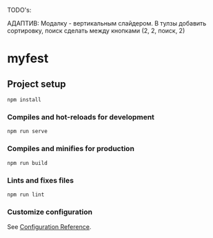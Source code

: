 TODO's:

АДАПТИВ:
Модалку - вертикальным слайдером.
В тулзы добавить сортировку, поиск сделать между кнопками (2, 2, поиск, 2)


# myfest

## Project setup
```
npm install
```

### Compiles and hot-reloads for development
```
npm run serve
```

### Compiles and minifies for production
```
npm run build
```

### Lints and fixes files
```
npm run lint
```

### Customize configuration
See [Configuration Reference](https://cli.vuejs.org/config/).
